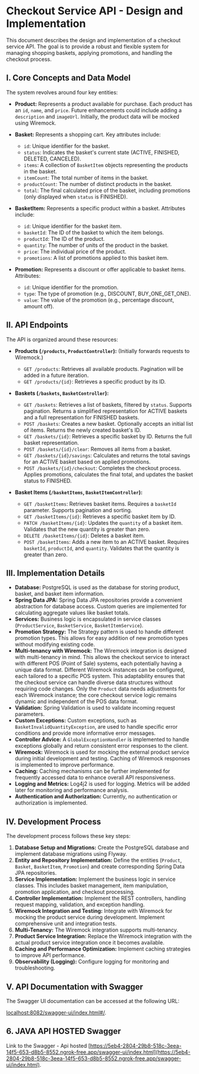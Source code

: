 # Checkout Service API - Design and Implementation

This document describes the design and implementation of a checkout service API.  The goal is to provide a robust and flexible system for managing shopping baskets, applying promotions, and handling the checkout process.

## I. Core Concepts and Data Model

The system revolves around four key entities:

* **Product:** Represents a product available for purchase.  Each product has an `id`, `name`, and `price`.  Future enhancements could include adding a `description` and `imageUrl`.  Initially, the product data will be mocked using Wiremock.

* **Basket:** Represents a shopping cart.  Key attributes include:
    * `id`: Unique identifier for the basket.
    * `status`:  Indicates the basket's current state (ACTIVE, FINISHED, DELETED, CANCELED).
    * `items`: A collection of `BasketItem` objects representing the products in the basket.
    * `itemCount`: The total number of items in the basket.
    * `productCount`: The number of distinct products in the basket.
    * `total`: The final calculated price of the basket, including promotions (only displayed when `status` is FINISHED).

* **BasketItem:**  Represents a specific product within a basket. Attributes include:
    * `id`: Unique identifier for the basket item.
    * `basketId`:  The ID of the basket to which the item belongs.
    * `productId`: The ID of the product.
    * `quantity`: The number of units of the product in the basket.
    * `price`: The individual price of the product.
    * `promotions`: A list of promotions applied to this basket item.

* **Promotion:** Represents a discount or offer applicable to basket items.  Attributes:
    * `id`: Unique identifier for the promotion.
    * `type`: The type of promotion (e.g., DISCOUNT, BUY_ONE_GET_ONE).
    * `value`:  The value of the promotion (e.g., percentage discount, amount off).

## II. API Endpoints

The API is organized around these resources:

* **Products (`/products`, `ProductController`):**  (Initially forwards requests to Wiremock.)
    * `GET /products`: Retrieves all available products.  Pagination will be added in a future iteration.
    * `GET /products/{id}`: Retrieves a specific product by its ID.

* **Baskets (`/baskets`, `BasketController`):**
    * `GET /baskets`: Retrieves a list of baskets, filtered by `status`.  Supports pagination.  Returns a simplified representation for ACTIVE baskets and a full representation for FINISHED baskets.
    * `POST /baskets`: Creates a new basket.  Optionally accepts an initial list of items.  Returns the newly created basket's ID.
    * `GET /baskets/{id}`: Retrieves a specific basket by ID.  Returns the full basket representation.
    * `POST /baskets/{id}/clear`: Removes all items from a basket.
    * `GET /baskets/{id}/savings`: Calculates and returns the total savings for an ACTIVE basket based on applied promotions.
    * `POST /baskets/{id}/checkout`: Completes the checkout process. Applies promotions, calculates the final total, and updates the basket status to FINISHED.

* **Basket Items (`/basketItems`, `BasketItemController`):**
    * `GET /basketItems`: Retrieves basket items. Requires a `basketId` parameter. Supports pagination and sorting.
    * `GET /basketItems/{id}`: Retrieves a specific basket item by ID.
    * `PATCH /basketItems/{id}`: Updates the `quantity` of a basket item.  Validates that the new quantity is greater than zero.
    * `DELETE /basketItems/{id}`: Deletes a basket item.
    * `POST /basketItems`: Adds a new item to an ACTIVE basket.  Requires `basketId`, `productId`, and `quantity`.  Validates that the quantity is greater than zero.

## III. Implementation Details

* **Database:** PostgreSQL is used as the database for storing product, basket, and basket item information.
* **Spring Data JPA:** Spring Data JPA repositories provide a convenient abstraction for database access.  Custom queries are implemented for calculating aggregate values like basket totals.
* **Services:**  Business logic is encapsulated in service classes (`ProductService`, `BasketService`, `BasketItemService`).
* **Promotion Strategy:** The Strategy pattern is used to handle different promotion types.  This allows for easy addition of new promotion types without modifying existing code.
* **Multi-tenancy with Wiremock:**  The Wiremock integration is designed with multi-tenancy in mind.  This allows the checkout service to interact with different POS (Point of Sale) systems, each potentially having a unique data format.  Different Wiremock instances can be configured, each tailored to a specific POS system.  This adaptability ensures that the checkout service can handle diverse data structures without requiring code changes.  Only the `Product` data needs adjustments for each Wiremock instance; the core checkout service logic remains dynamic and independent of the POS data format.
* **Validation:** Spring Validation is used to validate incoming request parameters.
* **Custom Exceptions:** Custom exceptions, such as `BasketInvalidQuantityException`, are used to handle specific error conditions and provide more informative error messages.
* **Controller Advice:** A `GlobalExceptionHandler` is implemented to handle exceptions globally and return consistent error responses to the client.
* **Wiremock:** Wiremock is used for mocking the external product service during initial development and testing.  Caching of Wiremock responses is implemented to improve performance.
* **Caching:** Caching mechanisms can be further implemented for frequently accessed data to enhance overall API responsiveness.
* **Logging and Metrics:**  Log4j2 is used for logging.  Metrics will be added later for monitoring and performance analysis.
* **Authentication and Authorization:**  Currently, no authentication or authorization is implemented.

## IV. Development Process

The development process follows these key steps:

1. **Database Setup and Migrations:** Create the PostgreSQL database and implement database migrations using Flyway.
2. **Entity and Repository Implementation:** Define the entities (`Product`, `Basket`, `BasketItem`, `Promotion`) and create corresponding Spring Data JPA repositories.
3. **Service Implementation:** Implement the business logic in service classes.  This includes basket management, item manipulation, promotion application, and checkout processing.
4. **Controller Implementation:** Implement the REST controllers, handling request mapping, validation, and exception handling.
5. **Wiremock Integration and Testing:** Integrate with Wiremock for mocking the product service during development. Implement comprehensive unit and integration tests.
6. **Multi-Tenancy:** The Wiremock integration supports multi-tenancy.
7. **Product Service Integration:** Replace the Wiremock integration with the actual product service integration once it becomes available.
8. **Caching and Performance Optimization:** Implement caching strategies to improve API performance.
9. **Observability (Logging):** Configure logging for monitoring and troubleshooting.

## V. API Documentation with Swagger

The Swagger UI documentation can be accessed at the following URL:

[localhost:8082/swagger-ui/index.html#/](localhost:8082/swagger-ui/index.html#/).


## 6. JAVA API HOSTED Swagger
Link to the Swagger - Api hosted
[https://5eb4-2804-29b8-518c-3eea-14f5-653-d8b5-8552.ngrok-free.app/swagger-ui/index.html](https://5eb4-2804-29b8-518c-3eea-14f5-653-d8b5-8552.ngrok-free.app/swagger-ui/index.html).
